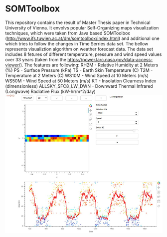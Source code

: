 # SOMToolbox

This repository contains the result of Master Thesis paper in Technical University of Vienna. It envolvs popular Self-Organizing maps visualization techniques, which were taken from Java based SOMToolbox (http://www.ifs.tuwien.ac.at/dm/somtoolbox/index.html) and additional one which tries to follow the changes in Time Serries data set.
The bellow represents visualiztion algorithm on weather forecast data. The data set includes 8 fetures of different temperature, pressure and wind speed values over 33 years (taken from the https://power.larc.nasa.gov/data-access-viewer/). The features are following:
RH2M - Relative Humidity at 2 Meters (%)
PS - Surface Pressure (kPa)
TS - Earth Skin Temperature (C)
T2M - Temperature at 2 Meters (C)
WS10M - Wind Speed at 10 Meters (m/s)
WS50M - Wind Speed at 50 Meters (m/s)
KT - Insolation Clearness Index (dimensionless)
ALLSKY_SFC8_LW_DWN - Downward Thermal Infrared (Longwave) Radiative Flux (kW-hr/m^2/day)
<img src="pics/SOM_TimeSerries.JPG"/>
